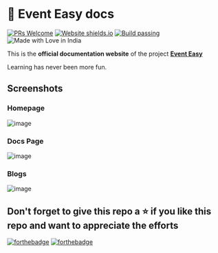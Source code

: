 # 📑 Event Easy docs

[![PRs Welcome](https://img.shields.io/badge/PRs-welcome-brightgreen.svg?style=flat-square)](https://github.com/tarunsinghdev/docs-event-easy/pulls)
[![Website shields.io](https://img.shields.io/website-up-down-green-red/http/shields.io.svg)]()
[![Build passing](https://img.shields.io/badge/Build-Passing-brightgreen.svg?style=flat-square)]()&nbsp;![Made with Love in India](https://madewithlove.org.in/badge.svg)

This is the **official documentation website** of the project **[Event Easy](https://events-easy.firebaseapp.com/)**

Learning has never been more fun.

## Screenshots

### Homepage

![image](https://user-images.githubusercontent.com/25122604/110159077-38a75900-7e10-11eb-8352-e6e09c1437d8.png)

### Docs Page

![image](https://user-images.githubusercontent.com/25122604/110159184-62608000-7e10-11eb-824f-f99312606ca1.png)

### Blogs

![image](https://user-images.githubusercontent.com/25122604/110159283-8328d580-7e10-11eb-9775-ee617af59324.png)

## Don't forget to give this repo a ⭐ if you like this repo and want to appreciate the efforts

[![forthebadge](https://forthebadge.com/images/badges/built-with-love.svg)](https://forthebadge.com)
[![forthebadge](https://forthebadge.com/images/badges/built-by-developers.svg)](https://forthebadge.com)
